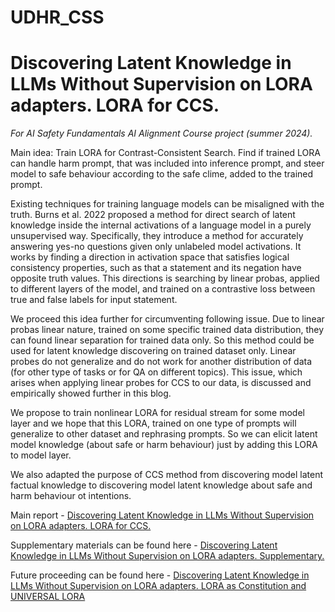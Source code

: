 # UDHR_CSS

# Discovering Latent Knowledge in LLMs Without Supervision on LORA adapters. LORA for CCS.

_For AI Safety Fundamentals AI Alignment Course project (summer 2024)._

Main idea: Train LORA for Contrast-Consistent Search. Find if trained LORA can handle harm prompt, that was included into inference prompt, and steer model to safe behaviour according to the safe clime, added to the trained prompt.

Existing techniques for training language models can be misaligned with the truth. Burns et al. 2022 proposed a method for direct search of latent knowledge inside the internal activations of a language model in a purely unsupervised way. Specifically, they introduce a method for accurately answering yes-no questions given only unlabeled model activations. It works by finding a direction in activation space that satisfies logical consistency properties, such as that a statement and its negation have opposite truth values. This directions is searching by linear probas, applied to different layers of the model, and trained on a contrastive loss between true and false labels for input statement.

We proceed this idea further for circumventing following issue. Due to linear probas linear nature, trained on some specific trained data distribution, they can found linear separation for trained data only. So this method could be used for latent knowledge discovering on trained dataset only. Linear probes do not generalize and do not work for another distribution of data (for other type of tasks or for QA on different topics). This issue, which arises when applying linear probes for CCS to our data, is discussed  and empirically showed further in this blog.

We propose to train nonlinear LORA for residual stream for some model layer and we hope that this LORA, trained on one type of prompts will generalize to other dataset and rephrasing prompts. So we can elicit latent model knowledge (about safe or harm behaviour) just by adding this LORA to model layer.

We also adapted the purpose of CCS method from discovering model latent factual knowledge to discovering model latent knowledge about safe and harm behaviour ot intentions.

Main report - [Discovering Latent Knowledge in LLMs Without Supervision on LORA adapters. LORA for CCS.](https://erichevaelena.substack.com/publish/post/148652551)

Supplementary materials can be found here - [Discovering Latent Knowledge in LLMs Without Supervision on LORA adapters. Supplementary.](https://erichevaelena.substack.com/publish/post/148674505)

Future proceeding can be found here - [Discovering Latent Knowledge in LLMs Without Supervision on LORA adapters. LORA as Constitution and UNIVERSAL LORA](https://erichevaelena.substack.com/publish/post/148674578)
